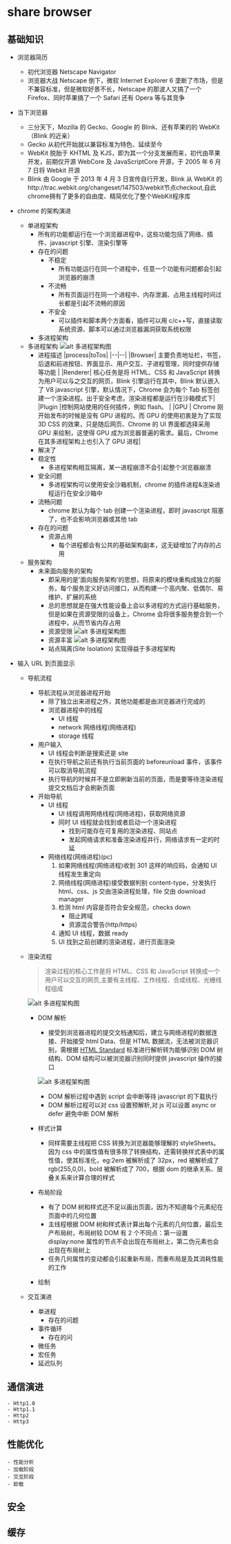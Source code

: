# share browser

## 基础知识

- 浏览器简历
  - 初代浏览器 Netscape Navigator
  - 浏览器大战 Netscape 倒下，微软 Internet Explorer 6 垄断了市场，但是不兼容标准，但是微软好景不长，Netscape 的那波人又搞了一个 Firefox、同时苹果搞了一个 Safari 还有 Opera 等与其竞争
- 当下浏览器
  - 三分天下，Mozilla 的 Gecko、Google 的 Blink、还有苹果的的 WebKit（Blink 的近亲）
  - Gecko 从初代开始就以兼容标准为特色、延续至今
  - WebKit 脱胎于 KHTML 及 KJS，即为其一个分支发展而来，初代由苹果开发，前期仅开源 WebCore 及 JavaScriptCore 开源，于 2005 年 6 月 7 日将 Webkit 开源
  - Blink 由 Google 于 2013 年 4 月 3 日宣传自行开发，Blink 从 WebKit 的http://trac.webkit.org/changeset/147503/webkit节点checkout,自此chrome拥有了更多的自由度、精简优化了整个WebKit程序库
- chrome 的架构演进

  - 单进程架构
    - 所有的功能都运行在一个浏览器进程中，这些功能包括了网络、插件、javascript 引擎、渲染引擎等
    - 存在的问题
      - 不稳定
        - 所有功能运行在同一个进程中，任意一个功能有问题都会引起浏览器的崩溃
      - 不流畅
        - 所有页面运行在同一个进程中、内存泄漏、占用主线程时间过长都是引起不流畅的原因
      - 不安全
        - 可以插件和脚本两个方面看，插件可以用 c/c++写，直接读取系统资源、脚本可以通过浏览器漏洞获取系统权限
    - 多进程架构
  - 多进程架构
    ![alt 多进程架构图](/sys-doc/imgs/browser-arch.png)
    - 进程描述
      |process|toTos|
      |--|--|
      |Browser| 主要负责地址栏，书签，后退和前进按钮、界面显示、用户交互、子进程管理，同时提供存储等功能 |
      |Renderer| 核心任务是将 HTML、CSS 和 JavaScript 转换为用户可以与之交互的网页，Blink 引擎运行在其中，Blink 默认嵌入了 V8 javascript 引擎，默认情况下，Chrome 会为每个 Tab 标签创建一个渲染进程。出于安全考虑，渲染进程都是运行在沙箱模式下|
      |Plugin |控制网站使用的任何插件，例如 flash。 |
      |GPU | Chrome 刚开始发布的时候是没有 GPU 进程的。而 GPU 的使用初衷是为了实现 3D CSS 的效果，只是随后网页、Chrome 的 UI 界面都选择采用 GPU 来绘制，这使得 GPU 成为浏览器普遍的需求。最后，Chrome 在其多进程架构上也引入了 GPU 进程|
    - 解决了
    - 稳定性
      - 多进程架构相互隔离，某一进程崩溃不会引起整个浏览器崩溃
    - 安全问题
      - 多进程架构可以使用安全沙箱机制，chrome 的插件进程&渲染进程运行在安全沙箱中
    - 流畅问题
      - chrome 默认为每个 tab 创建一个渲染进程，即时 javascript 阻塞了，也不会影响浏览器或其他 tab
    - 存在的问题
      - 资源占用
        - 每个进程都会有公共的基础架构副本，这无疑增加了内存的占用
  - 服务架构
    - 未来面向服务的架构
      - 即采用的是'面向服务架构'的思想，将原来的模块重构成独立的服务，每个服务定义好访问接口，从而构建一个高内聚、低偶尔、易维护、扩展的系统
      - 总的思想就是在强大性能设备上会以多进程的方式运行基础服务，但是如果在资源受限的设备上，Chrome 会将很多服务整合到一个进程中，从而节省内存占用
      - 资源受限
        ![alt 多进程架构图](/sys-doc/imgs/browser-arch2.png)
      - 资源丰富
        ![alt 多进程架构图](/sys-doc/imgs/servicfication.png)
      - 站点隔离(Site Isolation) 实现得益于多进程架构

- 输入 URL 到页面显示

  - 导航流程
    - 导航流程从浏览器进程开始
      - 除了独立出来进程之外，其他功能都是由浏览器进行完成的
      - 浏览器进程中的线程
        - UI 线程
        - network 网络线程(网络进程)
        - storage 线程
    - 用户输入
      - UI 线程会判断是搜索还是 site
      - 在执行导航之前还有执行当前页面的 beforeunload 事件，该事件可以取消导航流程
      - 执行导航的时候并不是立即刷新当前的页面，而是要等待渲染进程提交文档后才会刷新页面
    - 开始导航
      - UI 线程
        - UI 线程调用网络线程(网络进程)，获取网络资源
        - 同时 UI 线程就会找到或者启动一个渲染进程
          - 找到可能存在可复用的渲染进程、同站点
          - 发起网络请求和准备渲染进程并行，网络请求有一定的时延
      - 网络线程(网络进程)(pc)
        1. 如果网络线程(网络进程)收到 301 这样的响应码，会通知 UI 线程发生重定向
        2. 网络线程(网络进程)接受数据判别 content-type，分发执行 html、css、js 交由渲染进程处理，file 交由 download manager
        3. 检测 html 内容是否符合安全规范，checks down
           - 阻止跨域
           - 资源混合警告(http/https)
        4. 通知 UI 线程，数据 ready
        5. UI 找到之前创建的渲染进程，进行页面渲染
  - 渲染流程

    > 渲染过程的核心工作是将 HTML、CSS 和 JavaScript 转换成一个用户可以交互的网页,主要有主线程、工作线程、合成线程、光栅线程组成

    ![alt 多进程架构图](/sys-doc/imgs/renderer.png)

    - DOM 解析

      - 接受到浏览器进程的提交文档通知后，建立与网络进程的数据连接、开始接受 html Data、但是 HTML 数据流，无法被浏览器识别，需根据 [HTML Standard](https://html.spec.whatwg.org/) 标准进行解析转为能够识别 DOM 树结构、DOM 结构可以被浏览器识别同时提供 javascript 操作的接口

      ![alt 多进程架构图](/sys-doc/imgs/dom.png)

      - DOM 解析过程中遇到 script 会中断等待 javascript 的下载执行
      - DOM 解析过程可以对 css 设置预解析<link rel="preload">,对 js 可以设置 async or defer 避免中断 DOM 解析

    - 样式计算
      - 同样需要主线程把 CSS 转换为浏览器能够理解的 styleSheets。因为 css 中的属性值有很多除了转换结构，还需转换样式表中的属性值，使其标准化，eg:2em 被解析成了 32px，red 被解析成了 rgb(255,0,0)，bold 被解析成了 700，根据 dom 的继承关系、层叠关系来计算合理的样式
    - 布局阶段

      - 有了 DOM 树和样式还不足以画出页面，因为不知道每个元素纪在页面中的几何位置
      - 主线程根据 DOM 树和样式表计算出每个元素的几何位置，最后生产布局树，布局树较 DOM 有 2 个不同点：第一设置 display:none 属性的节点不会出现在布局树上，第二伪元素也会出现在布局树上
      - 任务几何属性的变动都会引起重新布局，而重布局是及其消耗性能的工作

    - 绘制

  - 交互演进
    - 单进程
      - 存在的问题
    - 事件循环
      - 存在的问
    - 微任务
    - 宏任务
    - 延迟队列

## 通信演进

    - Http1.0
    - Http1.1
    - Http2
    - Http3

## 性能优化

    - 性能分析
    - 加载阶段
    - 交互阶段
    - 卸载

## 安全

## 缓存

